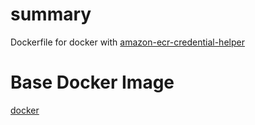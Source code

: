 # summary

Dockerfile for docker with [amazon-ecr-credential-helper](https://github.com/awslabs/amazon-ecr-credential-helper)

# Base Docker Image

[docker](https://hub.docker.com/_/docker/)

